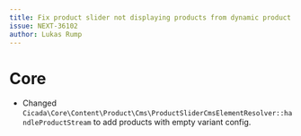 ```yaml
---
title: Fix product slider not displaying products from dynamic product groups
issue: NEXT-36102
author: Lukas Rump
---
```

# Core
* Changed `Cicada\Core\Content\Product\Cms\ProductSliderCmsElementResolver::handleProductStream` to add products with empty variant config.
